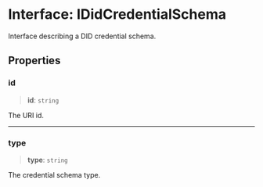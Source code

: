 # Interface: IDidCredentialSchema

Interface describing a DID credential schema.

## Properties

### id

> **id**: `string`

The URI id.

***

### type

> **type**: `string`

The credential schema type.
